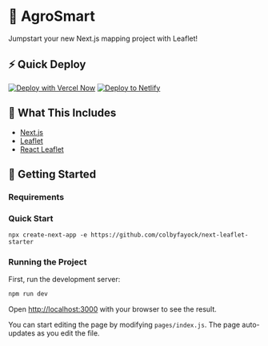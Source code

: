# 🍃 AgroSmart

Jumpstart your new Next.js mapping project with Leaflet!

## ⚡ Quick Deploy
[![Deploy with Vercel Now](https://zeit.co/button)](https://vercel.com/import/project?template=https://github.com/colbyfayock/next-leaflet-starter) [![Deploy to Netlify](https://www.netlify.com/img/deploy/button.svg)](https://app.netlify.com/start/deploy?repository=https://github.com/colbyfayock/next-leaflet-starter)


## 🧰 What This Includes
* [Next.js](https://nextjs.org/)
* [Leaflet](https://leafletjs.com/)
* [React Leaflet](https://react-leaflet.js.org)

## 🚀 Getting Started

### Requirements

### Quick Start

```
npx create-next-app -e https://github.com/colbyfayock/next-leaflet-starter
```

### Running the Project
First, run the development server:

```bash
npm run dev
```

Open [http://localhost:3000](http://localhost:3000) with your browser to see the result.

You can start editing the page by modifying `pages/index.js`. The page auto-updates as you edit the file.
